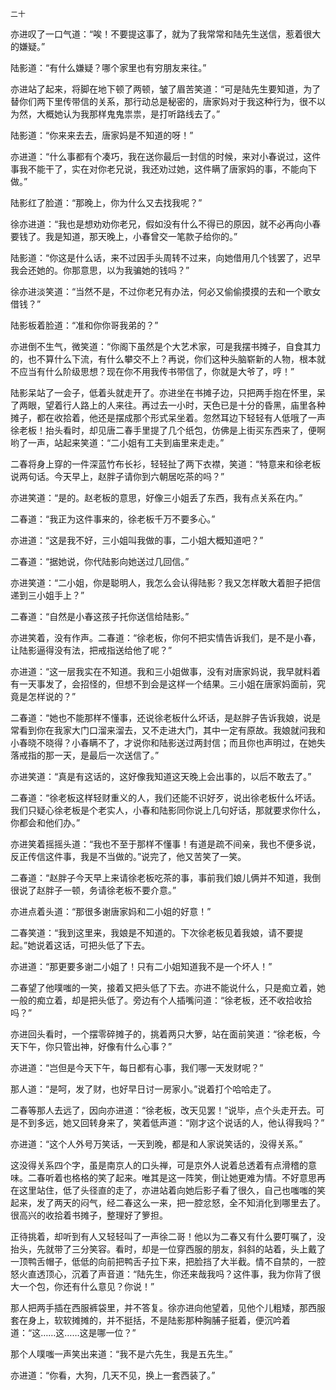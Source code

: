     二十 

   亦进叹了一口气道：“唉！不要提这事了，就为了我常常和陆先生送信，惹着很大的嫌疑。”

   陆影道：“有什么嫌疑？哪个家里也有穷朋友来往。”

   亦进站了起来，将脚在地下顿了两顿，皱了眉苦笑道：“可是陆先生要知道，为了替你们两下里传带信的关系，那行动总是秘密的，唐家妈对于我这种行为，很不以为然，大概她认为我那样鬼鬼祟祟，是打听路线去了。”

   陆影道：“你来来去去，唐家妈是不知道的呀！”

   亦进道：“什么事都有个凑巧，我在送你最后一封信的时候，来对小春说过，这件事我不能干了，实在对你老兄说，我还劝过她，这件瞒了唐家妈的事，不能向下做。”

   陆影红了脸道：“那晚上，你为什么又去找我呢？”

   徐亦进道：“我也是想劝劝你老兄，假如没有什么不得已的原因，就不必再向小春要钱了。我是知道，那天晚上，小春曾交一笔款子给你的。”

   陆影道：“你这是什么话，来不过因手头周转不过来，向她借用几个钱罢了，迟早我会还她的。你那意思，以为我骗她的钱吗？”

   徐亦进淡笑道：“当然不是，不过你老兄有办法，何必又偷偷摸摸的去和一个歌女借钱？”

   陆影板着脸道：“准和你你哥我弟的？”

   亦进倒不生气，微笑道：“你阁下虽然是个大艺术家，可是我摆书摊子，自食其力的，也不算什么下流，有什么攀交不上？再说，你们这种头脑崭新的人物，根本就不应当有什么阶级思想？现在你不用我传书带信了，你就是大爷了，哼！”

   陆影呆站了一会子，低着头就走开了。亦进坐在书摊子边，只把两手抱在怀里，呆了两眼，望着行人路上的人来往。再过去一小时，天色已是十分的昏黑，庙里各种摊子，都在收拾着，他还是摆成那个形式呆坐着。忽然耳边下轻轻有人低哦了一声徐老板！抬头看时，却见唐二春手里提了几个纸包，仿佛是上街买东西来了，便啊哟了一声，站起来笑道：“二小姐有工夫到庙里来走走。”

   二春将身上穿的一件深蓝竹布长衫，轻轻扯了两下衣襟，笑道：“特意来和徐老板说两句话。今天早上，赵胖子请你到六朝居吃茶的吗？”

   亦进笑道：“是的。赵老板的意思，好像三小姐丢了东西，我有点关系在内。”

   二春道：“我正为这件事来的，徐老板千万不要多心。”

   亦进道：“这是我不好，三小姐叫我做的事，二小姐大概知道吧？”

   二春道：“据她说，你代陆影向她送过几回信。”

   亦进笑道：“二小姐，你是聪明人，我怎么会认得陆影？我又怎样敢大着胆子把信递到三小姐手上？”

   二春道：“自然是小春这孩子托你送信给陆影。”

   亦进笑着，没有作声。二春道：“徐老板，你何不把实情告诉我们，是不是小春，让陆影逼得没有法，把戒指送给他了呢？”

   亦进道：“这一层我实在不知道。我和三小姐做事，没有对唐家妈说，我早就料着有一天事发了，会招怪的，但想不到会是这样一个结果。三小姐在唐家妈面前，究竟是怎样说的？”

   二春道：“她也不能那样不懂事，还说徐老板什么坏话，是赵胖子告诉我娘，说是常看到你在我家大门口溜来溜去，又不走进大门，其中一定有原故。我娘就问我和小春晓不晓得？小春瞒不了，才说你和陆影送过两封信；而且你也声明过，在她失落戒指的那一天，是最后一次送信了。”

   亦进笑道：“真是有这话的，这好像我知道这天晚上会出事的，以后不敢去了。”

   二春道：“徐老板这样轻财重义的人，我们还能不识好歹，说出徐老板什么坏话。我们只疑心徐老板是个老实人，小春和陆影同你说上几句好话，那就要求你什么，你都会和他们办。”

   亦进笑着摇摇头道：“我也不至于那样不懂事！有道是疏不间亲，我也不便多说，反正传信这件事，我是不当做的。”说完了，他又苦笑了一笑。

   二春道：“赵胖子今天早上来请徐老板吃茶的事，事前我们娘儿俩并不知道，我倒很说了赵胖子一顿，务请徐老板不要介意。”

   亦进点着头道：“那很多谢唐家妈和二小姐的好意！”

   二春笑道：“我到这里来，我娘是不知道的。下次徐老板见着我娘，请不要提起。”她说着这话，可把头低了下去。

   亦进道：“那更要多谢二小姐了！只有二小姐知道我不是一个坏人！”

   二春望了他噗嗤的一笑，接着又把头低了下去。亦进不能说什么，只是痴立着，她一般的痴立着，却是把头低了。旁边有个人插嘴问道：“徐老板，还不收拾收拾吗？”

   亦进回头看时，一个摆零碎摊子的，挑着两只大箩，站在面前笑道：“徐老板，今天下午，你只管出神，好像有什么心事？”

   亦进道：“岂但是今天下午，每日都有心事，我们哪一天发财呢？”

   那人道：“是呵，发了财，也好早日讨一房家小。”说着打个哈哈走了。

   二春等那人去远了，因向亦进道：“徐老板，改天见罢！”说毕，点个头走开去。可是不到多远，她又回转身来了，笑着低声道：“刚才这个说话的人，他认得我吗？”

   亦进道：“这个人外号万笑话，一天到晚，都是和人家说笑话的，没得关系。”

   这没得关系四个字，虽是南京人的口头禅，可是京外人说着总透着有点滑稽的意味。二春听着也格格的笑了起来。唯其是这一阵笑，倒让她更难为情。不好意思再在这里站住，低了头径直的走了，亦进站着向她后影子看了很久，自己也嗤嗤的笑起来，发了两天的闷气，经二春这么一来，把一腔忿怒，全不知消化到哪里去了。很高兴的收拾着书摊子，整理好了箩担。

   正待挑着，却听到有人又轻轻叫了一声徐二哥！他以为二春又有什么要叮嘱了，没抬头，先就带了三分笑容。看时，却是一位穿西服的朋友，斜斜的站着，头上戴了一顶鸭舌帽子，低低的向前把鸭舌子拉下来，把脸挡了大半截。情不自禁的，一腔怒火直透顶心，沉着了声音道：“陆先生，你还来哉我吗？这件事，我为你背了很大一个包，你还有什么意见？你说！”

   那人把两手插在西服裤袋里，并不答复。徐亦进向他望着，见他个儿粗矮，那西服套在身上，软软摊摊的，并不挺括，不是陆影那种胸脯子挺着，便沉吟着道：“这……这……这是哪一位？”

   那个人噗嗤一声笑出来道：“我不是六先生，我是五先生。”

   亦进道：“你看，大狗，几天不见，换上一套西装了。”

